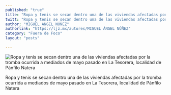 ```yaml
---
published: "true"
title: "Ropa y tenis se secan dentro una de las viviendas afectadas por la tromba ocurrida a mediados de mayo pasado en La Tesorera, localidad de Pánfilo Natera"
twitt: "Ropa y tenis se secan dentro una de las viviendas afectadas por la tromba ocurrida a mediados de mayo pasado en La Tesorera, localidad de Pánfilo Natera"
author: "MIGUEL ÁNGEL NÚÑEZ"
authorlink: "https://ljz.mx/autores/MIGUEL ÁNGEL NÚÑEZ"
category: "Fuera de Foco"
layout: "posts"

---
```


![Ropa y tenis se secan dentro una de las viviendas afectadas por la tromba ocurrida a mediados de mayo pasado en La Tesorera, localidad de Pánfilo Natera](http://i.imgur.com/cG3JoR2m.jpg)

Ropa y tenis se secan dentro una de las viviendas afectadas por la tromba ocurrida a mediados de mayo pasado en La Tesorera, localidad de Pánfilo Natera
